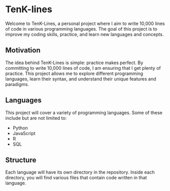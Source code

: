 # TenK-lines

Welcome to TenK-Lines, a personal project where I aim to write 10,000 lines of code in various programming languages. The goal of this project is to improve my coding skills, practice, and learn new languages and concepts.

## Motivation

The idea behind TenK-Lines is simple: practice makes perfect. By committing to write 10,000 lines of code, I am ensuring that I get plenty of practice. This project allows me to explore different programming languages, learn their syntax, and understand their unique features and paradigms.

## Languages

This project will cover a variety of programming languages. Some of these include but are not limited to:

- Python
- JavaScript
- R
- SQL

## Structure

Each language will have its own directory in the repository. Inside each directory, you will find various files that contain code written in that language.
